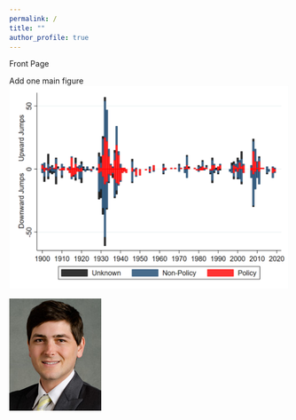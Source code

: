 ```yaml
---
permalink: /
title: ""
author_profile: true
---
```


Front Page

Add one main figure
![Figure 1](files/fig1.png)

![ScottB](files/ScottRBaker.png)

